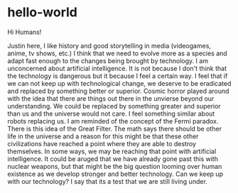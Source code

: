 # hello-world

Hi Humans!

Justin here, I like history and good storytelling in media (videogames, anime, tv shows, etc.)
I think that we need to evolve more as a species and adapt fast enough to the changes being brought by technology.
I am unconcerned about artificial intelligence. 
It is not because I don't think that the technology is dangerous but it because I feel a certain way.
I feel that if we can not keep up with technological change, we deserve to be eradicated and replaced by something better or superior. Cosmic horror played around with the idea that there are things out there in the unvierse beyond our understanding. We could be replaced by something greater and superior than us and the universe would not care. I feel something similar about robots replacing us. 
I am reminded of the concept of the Fermi paradox. There is this idea of the Great Filter. The math says there should be other life in the universe and a reason for this might be that these other civilizations have reached a point where they are able to destroy themselves.  In some ways, we may be reaching that point with artificial intelligence. It could be aruged that we have already gone past this with nuclear weapons, but that might be the big question looming over human existence as we develop stronger and better technology. Can we keep up with our technology? I say that its a test that we are still living under. 
